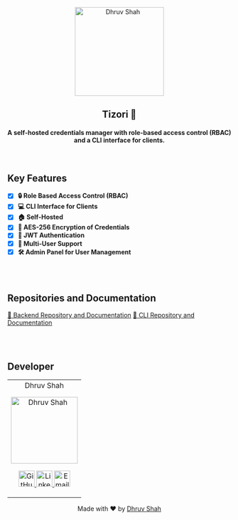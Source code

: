 <p align="center">
<a href="https://github.com/Dhruv9449">
	<img src="https://github.com/user-attachments/assets/436d2707-e79e-41d8-b1d0-fa2d2948307e" alt="Dhruv Shah" height=200/>
</a>
	<h2 align="center"> Tizori 🔐</h2>
	<h4 align="center"> A self-hosted credentials manager with role-based access control (RBAC) and a CLI interface for clients. </h4>
</p>

<br>

## Key Features
- [x] **🔒 Role Based Access Control (RBAC)**
- [x] **💻 CLI Interface for Clients**
- [x] **🏠 Self-Hosted**
- [x] **🔐 AES-256 Encryption of Credentials**
- [x] **🔑 JWT Authentication**
- [x] **👥 Multi-User Support**
- [x] **🛠️ Admin Panel for User Management**

<br>
<br>

## Repositories and Documentation
[📂 Backend Repository and Documentation](https://github.com/Dhruv9449/tizori-backend)
[📁 CLI Repository and Documentation](https://github.com/Dhruv9449/tizori-cli)

<br>
<br>

## Developer

<table>
	<tr align="center">
		<td>
		Dhruv Shah
		<p align="center">
			<img src = "https://avatars.githubusercontent.com/u/88224695" width="150" height="150" alt="Dhruv Shah">
		</p>
			<p align="center">
				<a href = "https://github.com/Dhruv9449">
					<img src = "http://www.iconninja.com/files/241/825/211/round-collaboration-social-github-code-circle-network-icon.svg" width="36" height = "36" alt="GitHub"/>
				</a>
				<a href = "https://www.linkedin.com/in/Dhruv9449" target="_blank">
					<img src = "http://www.iconninja.com/files/863/607/751/network-linkedin-social-connection-circular-circle-media-icon.svg" width="36" height="36" alt="LinkedIn"/>
				</a>
				<a href = "mailto:dhruvshahrds@gmail.com" target="_blank">
					<img src = "https://www.iconninja.com/files/312/807/734/share-send-email-chat-circle-message-mail-icon.svg" width="36" height="36" 
					alt="Email"/>
				</a>
			</p>
		</td>
	</tr>
</table>

<p align="center">
	Made with ❤️ by <a href="https://github.com/Dhruv9449">Dhruv Shah</a>
</p>
